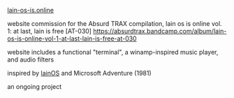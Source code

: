 [lain-os-is.online](https://lain-os-is.online)

website commission for the Absurd TRAX compilation, lain os is online vol. 1: at last, lain is free [AT-030] 
https://absurdtrax.bandcamp.com/album/lain-os-is-online-vol-1-at-last-lain-is-free-at-030

website includes a functional "terminal", a winamp-inspired music player, and audio filters

inspired by [lainOS](https://lainos.org) and Microsoft Adventure (1981)

an ongoing project
